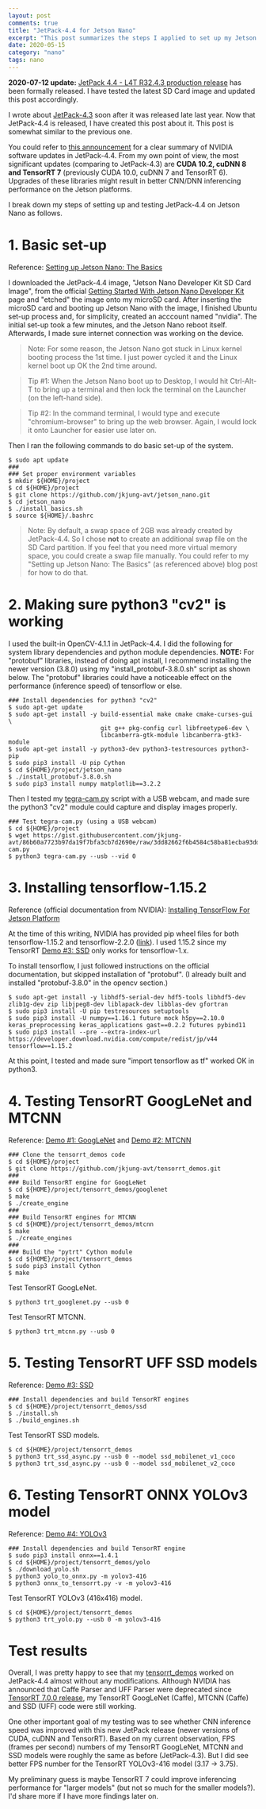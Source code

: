 ```yaml
---
layout: post
comments: true
title: "JetPack-4.4 for Jetson Nano"
excerpt: "This post summarizes the steps I applied to set up my Jetson Nano DevKit with JetPack-4.4 and run my tensorrt_demos samples."
date: 2020-05-15
category: "nano"
tags: nano
---
```


**2020-07-12 update:**  [JetPack 4.4 - L4T R32.4.3 production release](https://forums.developer.nvidia.com/t/jetpack-4-4-l4t-r32-4-3-production-release/140866) has been formally released.  I have tested the latest SD Card image and updated this post accordingly.

I wrote about [JetPack-4.3](https://jkjung-avt.github.io/jetpack-4.3/) soon after it was released late last year.  Now that JetPack-4.4 is released, I have created this post about it.  This post is somewhat similar to the previous one.

You could refer to [this announcement](https://forums.developer.nvidia.com/t/jetpack-4-4-l4t-r32-4-3-production-release/140866) for a clear summary of NVIDIA software updates in JetPack-4.4.  From my own point of view, the most significant updates (comparing to JetPack-4.3) are **CUDA 10.2, cuDNN 8 and TensorRT 7** (previously CUDA 10.0, cuDNN 7 and TensorRT 6).  Upgrades of these libraries might result in better CNN/DNN inferencing performance on the Jetson platforms.

I break down my steps of setting up and testing JetPack-4.4 on Jetson Nano as follows.

# 1. Basic set-up

Reference: [Setting up Jetson Nano: The Basics](https://jkjung-avt.github.io/setting-up-nano/)

I downloaded the JetPack-4.4 image, "Jetson Nano Developer Kit SD Card Image", from the official [Getting Started With Jetson Nano Developer Kit](https://developer.nvidia.com/embedded/learn/get-started-jetson-nano-devkit#write) page and "etched" the image onto my microSD card.  After inserting the microSD card and booting up Jetson Nano with the image, I finished Ubuntu set-up process and, for simplicity, created an acccount named "nvidia".  The initial set-up took a few minutes, and the Jetson Nano reboot itself.  Afterwards, I made sure internet connection was working on the device.

> Note:  For some reason, the Jetson Nano got stuck in Linux kernel booting process the 1st time.  I just power cycled it and the Linux kernel boot up OK the 2nd time around.

> Tip #1:  When the Jetson Nano boot up to Desktop, I would hit Ctrl-Alt-T to bring up a terminal and then lock the terminal on the Launcher (on the left-hand side).

> Tip #2:  In the command terminal, I would type and execute "chromium-browser" to bring up the web browser.  Again, I would lock it onto Launcher for easier use later on.

Then I ran the following commands to do basic set-up of the system.

```shell
$ sudo apt update
###
### Set proper environment variables
$ mkdir ${HOME}/project
$ cd ${HOME}/project
$ git clone https://github.com/jkjung-avt/jetson_nano.git
$ cd jetson_nano
$ ./install_basics.sh
$ source ${HOME}/.bashrc
```

> Note:  By default, a swap space of 2GB was already created by JetPack-4.4.  So I chose **not** to create an additional swap file on the SD Card partition.  If you feel that you need more virtual memory space, you could create a swap file manually.  You could refer to my "Setting up Jetson Nano: The Basics" (as referenced above) blog post for how to do that.

# 2. Making sure python3 "cv2" is working

I used the built-in OpenCV-4.1.1 in JetPack-4.4.  I did the following for system library dependencies and python module dependencies.  **NOTE:** For "protobuf" libraries, instead of doing apt install, I recommend installing the newer version (3.8.0) using my "install_protobuf-3.8.0.sh" script as shown below.  The "protobuf" libraries could have a noticeable effect on the performance (inference speed) of tensorflow or else.

```shell
### Install dependencies for python3 "cv2"
$ sudo apt-get update
$ sudo apt-get install -y build-essential make cmake cmake-curses-gui \
                          git g++ pkg-config curl libfreetype6-dev \
                          libcanberra-gtk-module libcanberra-gtk3-module
$ sudo apt-get install -y python3-dev python3-testresources python3-pip
$ sudo pip3 install -U pip Cython
$ cd ${HOME}/project/jetson_nano
$ ./install_protobuf-3.8.0.sh
$ sudo pip3 install numpy matplotlib==3.2.2
```

Then I tested my [tegra-cam.py](https://gist.github.com/jkjung-avt/86b60a7723b97da19f7bfa3cb7d2690e) script with a USB webcam, and made sure the python3 "cv2" module could capture and display images properly.

```shell
### Test tegra-cam.py (using a USB webcam)
$ cd ${HOME}/project
$ wget https://gist.githubusercontent.com/jkjung-avt/86b60a7723b97da19f7bfa3cb7d2690e/raw/3dd82662f6b4584c58ba81ecba93dd6f52c3366c/tegra-cam.py
$ python3 tegra-cam.py --usb --vid 0
```

# 3. Installing tensorflow-1.15.2

Reference (official documentation from NVIDIA): [Installing TensorFlow For Jetson Platform](https://docs.nvidia.com/deeplearning/frameworks/install-tf-jetson-platform/index.html)

At the time of this writing, NVIDIA has provided pip wheel files for both tensorflow-1.15.2 and tensorflow-2.2.0 ([link](https://developer.download.nvidia.com/compute/redist/jp/v44/tensorflow/)).  I used 1.15.2 since my TensorRT [Demo #3: SSD](https://github.com/jkjung-avt/tensorrt_demos#demo-3-ssd) only works for tensorflow-1.x.

To install tensorflow, I just followed instructions on the official documentation, but skipped installation of "protobuf".  (I already built and installed "protobuf-3.8.0" in the opencv section.)

```shell
$ sudo apt-get install -y libhdf5-serial-dev hdf5-tools libhdf5-dev zlib1g-dev zip libjpeg8-dev liblapack-dev libblas-dev gfortran
$ sudo pip3 install -U pip testresources setuptools
$ sudo pip3 install -U numpy==1.16.1 future mock h5py==2.10.0 keras_preprocessing keras_applications gast==0.2.2 futures pybind11
$ sudo pip3 install --pre --extra-index-url https://developer.download.nvidia.com/compute/redist/jp/v44 tensorflow==1.15.2
```

At this point, I tested and made sure "import tensorflow as tf" worked OK in python3.

# 4. Testing TensorRT GoogLeNet and MTCNN

Reference: [Demo #1: GoogLeNet](https://github.com/jkjung-avt/tensorrt_demos#googlenet) and [Demo #2: MTCNN](https://github.com/jkjung-avt/tensorrt_demos#demo-2-mtcnn)

```shell
### Clone the tensorrt_demos code
$ cd ${HOME}/project
$ git clone https://github.com/jkjung-avt/tensorrt_demos.git
###
### Build TensorRT engine for GoogLeNet
$ cd ${HOME}/project/tensorrt_demos/googlenet
$ make
$ ./create_engine
###
### Build TensorRT engines for MTCNN
$ cd ${HOME}/project/tensorrt_demos/mtcnn
$ make
$ ./create_engines
###
### Build the "pytrt" Cython module
$ cd ${HOME}/project/tensorrt_demos
$ sudo pip3 install Cython
$ make
```

Test TensorRT GoogLeNet.

```shell
$ python3 trt_googlenet.py --usb 0
```

Test TensorRT MTCNN.

```shell
$ python3 trt_mtcnn.py --usb 0
```

# 5. Testing TensorRT UFF SSD models

Reference: [Demo #3: SSD](https://github.com/jkjung-avt/tensorrt_demos#demo-3-ssd)

```shell
### Install dependencies and build TensorRT engines
$ cd ${HOME}/project/tensorrt_demos/ssd
$ ./install.sh
$ ./build_engines.sh
```

Test TensorRT SSD models.

```shell
$ cd ${HOME}/project/tensorrt_demos
$ python3 trt_ssd_async.py --usb 0 --model ssd_mobilenet_v1_coco
$ python3 trt_ssd_async.py --usb 0 --model ssd_mobilenet_v2_coco
```

# 6. Testing TensorRT ONNX YOLOv3 model

Reference: [Demo #4: YOLOv3](https://github.com/jkjung-avt/tensorrt_demos#demo-4-yolov3)

```shell
### Install dependencies and build TensorRT engine
$ sudo pip3 install onnx==1.4.1
$ cd ${HOME}/project/tensorrt_demos/yolo
$ ./download_yolo.sh
$ python3 yolo_to_onnx.py -m yolov3-416
$ python3 onnx_to_tensorrt.py -v -m yolov3-416
```

Test TensorRT YOLOv3 (416x416) model.

```shell
$ cd ${HOME}/project/tensorrt_demos
$ python3 trt_yolo.py --usb 0 -m yolov3-416
```

# Test results

Overall, I was pretty happy to see that my [tensorrt_demos](https://github.com/jkjung-avt/tensorrt_demos) worked on JetPack-4.4 almost without any modifications.  Although NVIDIA has announced that Caffe Parser and UFF Parser were deprecated since [TensorRT 7.0.0 release](https://docs.nvidia.com/deeplearning/sdk/tensorrt-release-notes/tensorrt-7.html#rel_7-0-0), my TensorRT GoogLeNet (Caffe), MTCNN (Caffe) and SSD (UFF) code were still working.

One other important goal of my testing was to see whether CNN inference speed was improved with this new JetPack release (newer versions of CUDA, cuDNN and TensorRT).  Based on my current observation, FPS (frames per second) numbers of my TensorRT GoogLeNet, MTCNN and SSD models were roughly the same as before (JetPack-4.3).  But I did see better FPS number for the TensorRT YOLOv3-416 model (3.17 -> 3.75).

My preliminary guess is maybe TensorRT 7 could improve inferencing performance for "larger models" (but not so much for the smaller models?).  I'd share more if I have more findings later on.
